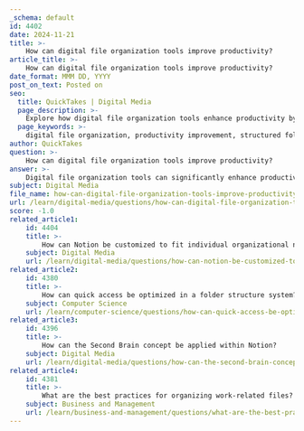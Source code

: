 ```yaml
---
_schema: default
id: 4402
date: 2024-11-21
title: >-
    How can digital file organization tools improve productivity?
article_title: >-
    How can digital file organization tools improve productivity?
date_format: MMM DD, YYYY
post_on_text: Posted on
seo:
  title: QuickTakes | Digital Media
  page_description: >-
    Explore how digital file organization tools enhance productivity by streamlining access to information, reducing search time, and enabling effective teamwork through structured organization and customizable workflows.
  page_keywords: >-
    digital file organization, productivity improvement, structured folder systems, file retrieval, tags and metadata, productivity tools integration, collaboration features, PARA method, visual organization, efficient workflows
author: QuickTakes
question: >-
    How can digital file organization tools improve productivity?
answer: >-
    Digital file organization tools can significantly enhance productivity by streamlining access to information, reducing time spent searching for files, and fostering a more efficient workflow. Here are several key ways these tools contribute to improved productivity:\n\n1. **Structured Folder Systems**: A well-organized folder structure acts as a digital filing cabinet, allowing users to categorize files logically. This mirrors an individual's thought process and workflow, making it easier to locate documents quickly. For instance, organizing files by project, date, or department can help users find what they need without sifting through a chaotic digital landscape.\n\n2. **Reduced Search Time**: According to IDC, 39% of employees struggle to find data or documents, which can severely hinder productivity. By implementing a digital file management system, users can minimize these efficiency hurdles. A clear organization system allows for quicker retrieval of documents, enabling employees to focus on their tasks rather than wasting time searching for files.\n\n3. **Utilization of Tags and Metadata**: Many digital organization tools allow users to add tags and metadata to files, enhancing searchability. This feature enables users to find files based on specific criteria, further reducing the time spent looking for information.\n\n4. **Integration with Productivity Tools**: Applications like Notion consolidate multiple tools into one platform, streamlining workflows. Notion's flexible organization system allows users to create databases, pages, and nested folders tailored to their specific needs. This adaptability can significantly enhance productivity by providing a customized workspace that aligns with individual or team workflows.\n\n5. **Collaboration and Sharing**: Digital file organization tools often include features for collaboration, such as real-time editing and customizable access levels. This facilitates teamwork by ensuring that all members have access to the necessary documents while maintaining control over who can view or edit files.\n\n6. **The PARA Method**: Tiago Forte's PARA method (Projects, Areas, Resources, Archives) provides a framework for organizing digital information effectively. By categorizing content based on actionability, users can prioritize their tasks and manage their digital "second brain" more efficiently. This method helps free up mental space, allowing individuals to focus on creativity and productivity rather than memory retention.\n\n7. **Visual Perception and Memory Enhancement**: Organizing files visually can enhance memory and productivity. Tools that allow for visual representations of tasks and projects, such as Kanban boards in Notion, provide a clear overview of progress and responsibilities, making it easier to track and manage work.\n\nIn summary, digital file organization tools improve productivity by creating a structured environment that facilitates quick access to information, enhances collaboration, and allows for personalized workflows. By adopting effective organization strategies, individuals and teams can work more efficiently and effectively, ultimately leading to better outcomes.
subject: Digital Media
file_name: how-can-digital-file-organization-tools-improve-productivity.md
url: /learn/digital-media/questions/how-can-digital-file-organization-tools-improve-productivity
score: -1.0
related_article1:
    id: 4404
    title: >-
        How can Notion be customized to fit individual organizational needs?
    subject: Digital Media
    url: /learn/digital-media/questions/how-can-notion-be-customized-to-fit-individual-organizational-needs
related_article2:
    id: 4380
    title: >-
        How can quick access be optimized in a folder structure system?
    subject: Computer Science
    url: /learn/computer-science/questions/how-can-quick-access-be-optimized-in-a-folder-structure-system
related_article3:
    id: 4396
    title: >-
        How can the Second Brain concept be applied within Notion?
    subject: Digital Media
    url: /learn/digital-media/questions/how-can-the-second-brain-concept-be-applied-within-notion
related_article4:
    id: 4381
    title: >-
        What are the best practices for organizing work-related files?
    subject: Business and Management
    url: /learn/business-and-management/questions/what-are-the-best-practices-for-organizing-workrelated-files
---
```


&nbsp;
